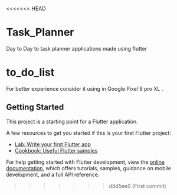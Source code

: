 <<<<<<< HEAD
# Task_Planner
 Day to Day to task planner applications made using flutter

# to_do_list
For better experience consider it using in Google Pixel 9 pro XL .

## Getting Started

This project is a starting point for a Flutter application.

A few resources to get you started if this is your first Flutter project:

- [Lab: Write your first Flutter app](https://docs.flutter.dev/get-started/codelab)
- [Cookbook: Useful Flutter samples](https://docs.flutter.dev/cookbook)

For help getting started with Flutter development, view the
[online documentation](https://docs.flutter.dev/), which offers tutorials,
samples, guidance on mobile development, and a full API reference.
>>>>>>> d8d5ee0 (First commit)
